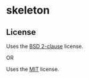 skeleton
========

License
-------

Uses the [BSD 2-clause](http://opensource.org/licenses/BSD-2-Clause) license.

OR

Uses the [MIT](http://opensource.org/licenses/MIT) license.

